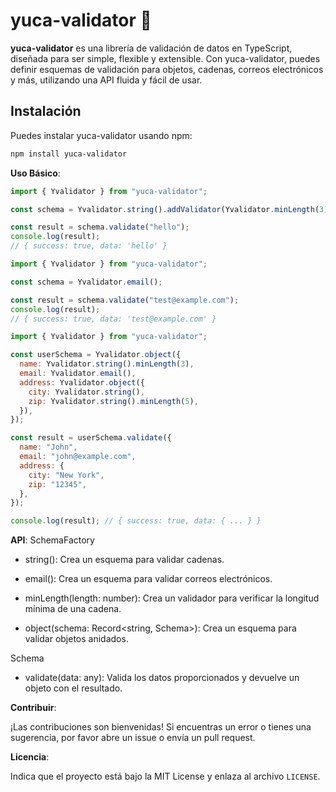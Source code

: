 # yuca-validator 🎯

**yuca-validator** es una librería de validación de datos en TypeScript, diseñada para ser simple, flexible y extensible. Con yuca-validator, puedes definir esquemas de validación para objetos, cadenas, correos electrónicos y más, utilizando una API fluida y fácil de usar.

## Instalación

Puedes instalar yuca-validator usando npm:

```bash
npm install yuca-validator
```

**Uso Básico**:

```javascript
import { Yvalidator } from "yuca-validator";

const schema = Yvalidator.string().addValidator(Yvalidator.minLength(3));

const result = schema.validate("hello");
console.log(result);
// { success: true, data: 'hello' }
```

```javascript
import { Yvalidator } from "yuca-validator";

const schema = Yvalidator.email();

const result = schema.validate("test@example.com");
console.log(result);
// { success: true, data: 'test@example.com' }
```

```javascript
import { Yvalidator } from "yuca-validator";

const userSchema = Yvalidator.object({
  name: Yvalidator.string().minLength(3),
  email: Yvalidator.email(),
  address: Yvalidator.object({
    city: Yvalidator.string(),
    zip: Yvalidator.string().minLength(5),
  }),
});

const result = userSchema.validate({
  name: "John",
  email: "john@example.com",
  address: {
    city: "New York",
    zip: "12345",
  },
});

console.log(result); // { success: true, data: { ... } }
```
**API**: SchemaFactory

- string(): Crea un esquema para validar cadenas.

- email(): Crea un esquema para validar correos electrónicos.

- minLength(length: number): Crea un validador para verificar la longitud mínima de una cadena.

- object(schema: Record<string, Schema>): Crea un esquema para validar objetos anidados.

Schema

- validate(data: any): Valida los datos proporcionados y devuelve un objeto con el resultado.

 **Contribuir**: 
 
 ¡Las contribuciones son bienvenidas! Si encuentras un error o tienes una sugerencia, por favor abre un issue o envía un pull request.
 
**Licencia**:

Indica que el proyecto está bajo la MIT License y enlaza al archivo `LICENSE`.
